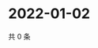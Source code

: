 # 2022-01-02

共 0 条

<!-- BEGIN WEIBO -->
<!-- 最后更新时间 Sun Jan 02 2022 11:16:14 GMT+0800 (China Standard Time) -->

<!-- END WEIBO -->
